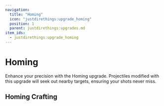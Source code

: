 ```yaml
---
navigation:
  title: "Homing"
  icon: "justdirethings:upgrade_homing"
  position: 1
  parent: justdirethings:upgrades.md
item_ids:
  - justdirethings:upgrade_homing
---
```


# Homing

Enhance your precision with the Homing upgrade. Projectiles modified with this upgrade will seek out nearby targets, ensuring your shots never miss.

## Homing Crafting



<Recipe id="justdirethings:upgrade_homing" />

